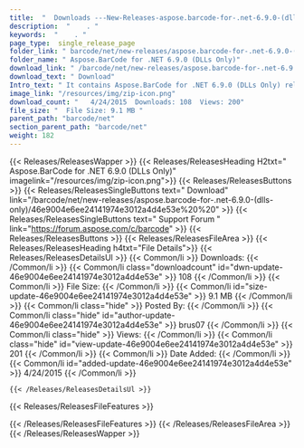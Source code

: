 ```yaml
---
title:  "  Downloads ---New-Releases-aspose.barcode-for-.net-6.9.0-(dlls-only) . " 
description:  "    . " 
keywords:  "    . " 
page_type:  single_release_page
folder_link: " barcode/net/new-releases/aspose.barcode-for-.net-6.9.0-(dlls-only)/"
folder_name: " Aspose.BarCode for .NET 6.9.0 (DLLs Only)"
download_link: " /barcode/net/new-releases/aspose.barcode-for-.net-6.9.0-(dlls-only)/46e9004e6ee24141974e3012a4d4e53e"
download_text: " Download"
Intro_text: " It contains Aspose.BarCode for .NET 6.9.0 (DLLs Only) release."
image_link: "/resources/img/zip-icon.png"
download_count: "   4/24/2015  Downloads: 108  Views: 200"
file_size: "  File Size: 9.1 MB "
parent_path: "barcode/net"
section_parent_path: "barcode/net"
weight: 182 
---
```


{{< Releases/ReleasesWapper >}}
  {{< Releases/ReleasesHeading H2txt=" Aspose.BarCode for .NET 6.9.0 (DLLs Only)" imagelink="/resources/img/zip-icon.png">}}
  {{< Releases/ReleasesButtons >}}
    {{< Releases/ReleasesSingleButtons text=" Download" link="/barcode/net/new-releases/aspose.barcode-for-.net-6.9.0-(dlls-only)/46e9004e6ee24141974e3012a4d4e53e%20%20" >}}
    {{< Releases/ReleasesSingleButtons text=" Support Forum " link="https://forum.aspose.com/c/barcode" >}}
  {{< Releases/ReleasesButtons >}}
  {{< Releases/ReleasesFileArea >}}
    {{< Releases/ReleasesHeading h4txt="File Details">}}
    {{< Releases/ReleasesDetailsUl >}}
            {{< Common/li  >}} Downloads: {{< /Common/li >}} 
      {{< Common/li class="downloadcount" id="dwn-update-46e9004e6ee24141974e3012a4d4e53e" >}} 108 {{< /Common/li >}} 
      {{< Common/li  >}} File Size: {{< /Common/li >}} 
      {{< Common/li id="size-update-46e9004e6ee24141974e3012a4d4e53e" >}} 9.1 MB {{< /Common/li >}} 
      {{< Common/li  class="hide" >}} Posted By: {{< /Common/li >}} 
      {{< Common/li class="hide" id="author-update-46e9004e6ee24141974e3012a4d4e53e" >}} brus07 {{< /Common/li >}} 
      {{< Common/li class="hide"  >}} Views: {{< /Common/li >}} 
      {{< Common/li class="hide" id="view-update-46e9004e6ee24141974e3012a4d4e53e" >}} 201 {{< /Common/li >}} 
      {{< Common/li  >}} Date Added: {{< /Common/li >}} 
      {{< Common/li id="added-update-46e9004e6ee24141974e3012a4d4e53e" >}} 4/24/2015 {{< /Common/li >}} 

    {{< /Releases/ReleasesDetailsUl >}}

  {{< Releases/ReleasesFileFeatures >}}
      
  {{< /Releases/ReleasesFileFeatures >}}
 {{< /Releases/ReleasesFileArea >}}
{{< /Releases/ReleasesWapper >}}



